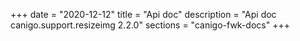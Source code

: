 +++
date        = "2020-12-12"
title       = "Api doc"
description = "Api doc canigo.support.resizeimg 2.2.0"
sections    = "canigo-fwk-docs"
+++